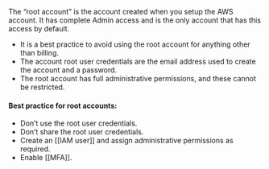 The “root account” is the account created when you setup the AWS account. It has complete Admin access and is the only account that has this access by default.

*  It is a best practice to avoid using the root account for anything other than billing.
* The account root user credentials are the email address used to create the account and a password.
* The root account has full administrative permissions, and these cannot be restricted.

#### Best practice for root accounts:
-   Don’t use the root user credentials.
-   Don’t share the root user credentials.
-   Create an [[IAM user]] and assign administrative permissions as required.
-   Enable [[MFA]].